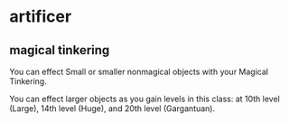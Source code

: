 # artificer
## magical tinkering
You can effect Small or smaller nonmagical objects with your Magical Tinkering.

You can effect larger objects as you gain levels in this class: at 10th level (Large), 14th level (Huge), and 20th level (Gargantuan).
